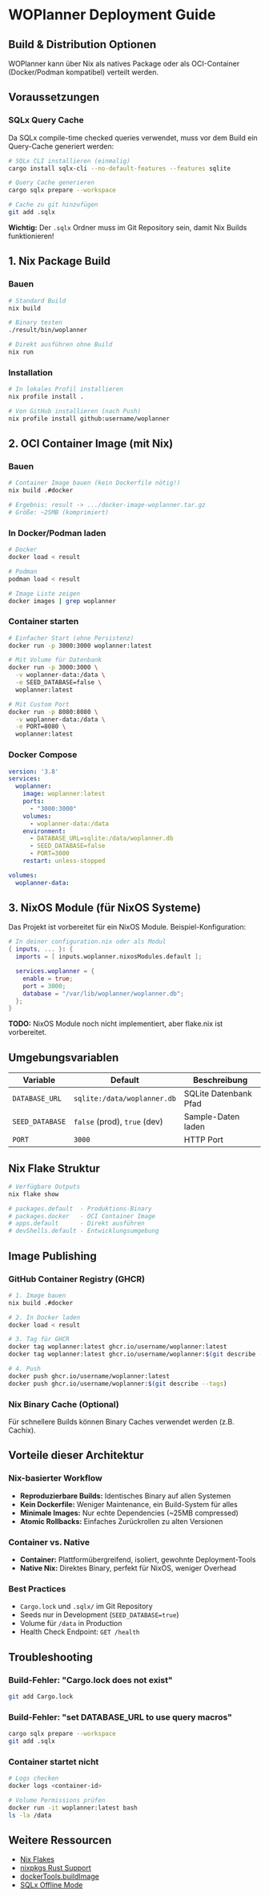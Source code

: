 # WOPlanner Deployment Guide

## Build & Distribution Optionen

WOPlanner kann über Nix als natives Package oder als OCI-Container (Docker/Podman kompatibel) verteilt werden.

## Voraussetzungen

### SQLx Query Cache
Da SQLx compile-time checked queries verwendet, muss vor dem Build ein Query-Cache generiert werden:

```bash
# SQLx CLI installieren (einmalig)
cargo install sqlx-cli --no-default-features --features sqlite

# Query Cache generieren
cargo sqlx prepare --workspace

# Cache zu git hinzufügen
git add .sqlx
```

**Wichtig:** Der `.sqlx` Ordner muss im Git Repository sein, damit Nix Builds funktionieren!

## 1. Nix Package Build

### Bauen
```bash
# Standard Build
nix build

# Binary testen
./result/bin/woplanner

# Direkt ausführen ohne Build
nix run
```

### Installation
```bash
# In lokales Profil installieren
nix profile install .

# Von GitHub installieren (nach Push)
nix profile install github:username/woplanner
```

## 2. OCI Container Image (mit Nix)

### Bauen
```bash
# Container Image bauen (kein Dockerfile nötig!)
nix build .#docker

# Ergebnis: result -> .../docker-image-woplanner.tar.gz
# Größe: ~25MB (komprimiert)
```

### In Docker/Podman laden
```bash
# Docker
docker load < result

# Podman
podman load < result

# Image Liste zeigen
docker images | grep woplanner
```

### Container starten
```bash
# Einfacher Start (ohne Persistenz)
docker run -p 3000:3000 woplanner:latest

# Mit Volume für Datenbank
docker run -p 3000:3000 \
  -v woplanner-data:/data \
  -e SEED_DATABASE=false \
  woplanner:latest

# Mit Custom Port
docker run -p 8080:8080 \
  -v woplanner-data:/data \
  -e PORT=8080 \
  woplanner:latest
```

### Docker Compose
```yaml
version: '3.8'
services:
  woplanner:
    image: woplanner:latest
    ports:
      - "3000:3000"
    volumes:
      - woplanner-data:/data
    environment:
      - DATABASE_URL=sqlite:/data/woplanner.db
      - SEED_DATABASE=false
      - PORT=3000
    restart: unless-stopped

volumes:
  woplanner-data:
```

## 3. NixOS Module (für NixOS Systeme)

Das Projekt ist vorbereitet für ein NixOS Module. Beispiel-Konfiguration:

```nix
# In deiner configuration.nix oder als Modul
{ inputs, ... }: {
  imports = [ inputs.woplanner.nixosModules.default ];

  services.woplanner = {
    enable = true;
    port = 3000;
    database = "/var/lib/woplanner/woplanner.db";
  };
}
```

**TODO:** NixOS Module noch nicht implementiert, aber flake.nix ist vorbereitet.

## Umgebungsvariablen

| Variable | Default | Beschreibung |
|----------|---------|--------------|
| `DATABASE_URL` | `sqlite:/data/woplanner.db` | SQLite Datenbank Pfad |
| `SEED_DATABASE` | `false` (prod), `true` (dev) | Sample-Daten laden |
| `PORT` | `3000` | HTTP Port |

## Nix Flake Struktur

```bash
# Verfügbare Outputs
nix flake show

# packages.default  - Produktions-Binary
# packages.docker   - OCI Container Image
# apps.default      - Direkt ausführen
# devShells.default - Entwicklungsumgebung
```

## Image Publishing

### GitHub Container Registry (GHCR)
```bash
# 1. Image bauen
nix build .#docker

# 2. In Docker laden
docker load < result

# 3. Tag für GHCR
docker tag woplanner:latest ghcr.io/username/woplanner:latest
docker tag woplanner:latest ghcr.io/username/woplanner:$(git describe --tags)

# 4. Push
docker push ghcr.io/username/woplanner:latest
docker push ghcr.io/username/woplanner:$(git describe --tags)
```

### Nix Binary Cache (Optional)
Für schnellere Builds können Binary Caches verwendet werden (z.B. Cachix).

## Vorteile dieser Architektur

### Nix-basierter Workflow
- **Reproduzierbare Builds:** Identisches Binary auf allen Systemen
- **Kein Dockerfile:** Weniger Maintenance, ein Build-System für alles
- **Minimale Images:** Nur echte Dependencies (~25MB compressed)
- **Atomic Rollbacks:** Einfaches Zurückrollen zu alten Versionen

### Container vs. Native
- **Container:** Plattformübergreifend, isoliert, gewohnte Deployment-Tools
- **Native Nix:** Direktes Binary, perfekt für NixOS, weniger Overhead

### Best Practices
- `Cargo.lock` und `.sqlx/` im Git Repository
- Seeds nur in Development (`SEED_DATABASE=true`)
- Volume für `/data` in Production
- Health Check Endpoint: `GET /health`

## Troubleshooting

### Build-Fehler: "Cargo.lock does not exist"
```bash
git add Cargo.lock
```

### Build-Fehler: "set DATABASE_URL to use query macros"
```bash
cargo sqlx prepare --workspace
git add .sqlx
```

### Container startet nicht
```bash
# Logs checken
docker logs <container-id>

# Volume Permissions prüfen
docker run -it woplanner:latest bash
ls -la /data
```

## Weitere Ressourcen

- [Nix Flakes](https://nixos.wiki/wiki/Flakes)
- [nixpkgs Rust Support](https://nixos.org/manual/nixpkgs/stable/#rust)
- [dockerTools.buildImage](https://nixos.org/manual/nixpkgs/stable/#sec-pkgs-dockerTools-buildImage)
- [SQLx Offline Mode](https://github.com/launchbadge/sqlx/blob/main/sqlx-cli/README.md#enable-building-in-offline-mode-with-query)
